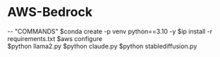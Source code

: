 # AWS-Bedrock
-- "COMMANDS" 
$conda create -p venv python==3.10 -y
$ip install -r requirements.txt
$aws configure   
$python llama2.py
$python claude.py
$python stablediffusion.py

